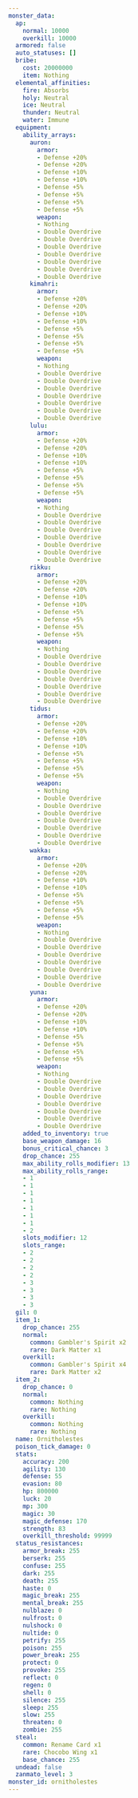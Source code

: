 ```yaml
---
monster_data:
  ap:
    normal: 10000
    overkill: 10000
  armored: false
  auto_statuses: []
  bribe:
    cost: 20000000
    item: Nothing
  elemental_affinities:
    fire: Absorbs
    holy: Neutral
    ice: Neutral
    thunder: Neutral
    water: Immune
  equipment:
    ability_arrays:
      auron:
        armor:
        - Defense +20%
        - Defense +20%
        - Defense +10%
        - Defense +10%
        - Defense +5%
        - Defense +5%
        - Defense +5%
        - Defense +5%
        weapon:
        - Nothing
        - Double Overdrive
        - Double Overdrive
        - Double Overdrive
        - Double Overdrive
        - Double Overdrive
        - Double Overdrive
        - Double Overdrive
      kimahri:
        armor:
        - Defense +20%
        - Defense +20%
        - Defense +10%
        - Defense +10%
        - Defense +5%
        - Defense +5%
        - Defense +5%
        - Defense +5%
        weapon:
        - Nothing
        - Double Overdrive
        - Double Overdrive
        - Double Overdrive
        - Double Overdrive
        - Double Overdrive
        - Double Overdrive
        - Double Overdrive
      lulu:
        armor:
        - Defense +20%
        - Defense +20%
        - Defense +10%
        - Defense +10%
        - Defense +5%
        - Defense +5%
        - Defense +5%
        - Defense +5%
        weapon:
        - Nothing
        - Double Overdrive
        - Double Overdrive
        - Double Overdrive
        - Double Overdrive
        - Double Overdrive
        - Double Overdrive
        - Double Overdrive
      rikku:
        armor:
        - Defense +20%
        - Defense +20%
        - Defense +10%
        - Defense +10%
        - Defense +5%
        - Defense +5%
        - Defense +5%
        - Defense +5%
        weapon:
        - Nothing
        - Double Overdrive
        - Double Overdrive
        - Double Overdrive
        - Double Overdrive
        - Double Overdrive
        - Double Overdrive
        - Double Overdrive
      tidus:
        armor:
        - Defense +20%
        - Defense +20%
        - Defense +10%
        - Defense +10%
        - Defense +5%
        - Defense +5%
        - Defense +5%
        - Defense +5%
        weapon:
        - Nothing
        - Double Overdrive
        - Double Overdrive
        - Double Overdrive
        - Double Overdrive
        - Double Overdrive
        - Double Overdrive
        - Double Overdrive
      wakka:
        armor:
        - Defense +20%
        - Defense +20%
        - Defense +10%
        - Defense +10%
        - Defense +5%
        - Defense +5%
        - Defense +5%
        - Defense +5%
        weapon:
        - Nothing
        - Double Overdrive
        - Double Overdrive
        - Double Overdrive
        - Double Overdrive
        - Double Overdrive
        - Double Overdrive
        - Double Overdrive
      yuna:
        armor:
        - Defense +20%
        - Defense +20%
        - Defense +10%
        - Defense +10%
        - Defense +5%
        - Defense +5%
        - Defense +5%
        - Defense +5%
        weapon:
        - Nothing
        - Double Overdrive
        - Double Overdrive
        - Double Overdrive
        - Double Overdrive
        - Double Overdrive
        - Double Overdrive
        - Double Overdrive
    added_to_inventory: true
    base_weapon_damage: 16
    bonus_critical_chance: 3
    drop_chance: 255
    max_ability_rolls_modifier: 13
    max_ability_rolls_range:
    - 1
    - 1
    - 1
    - 1
    - 1
    - 1
    - 1
    - 2
    slots_modifier: 12
    slots_range:
    - 2
    - 2
    - 2
    - 2
    - 3
    - 3
    - 3
    - 3
  gil: 0
  item_1:
    drop_chance: 255
    normal:
      common: Gambler's Spirit x2
      rare: Dark Matter x1
    overkill:
      common: Gambler's Spirit x4
      rare: Dark Matter x2
  item_2:
    drop_chance: 0
    normal:
      common: Nothing
      rare: Nothing
    overkill:
      common: Nothing
      rare: Nothing
  name: Ornitholestes
  poison_tick_damage: 0
  stats:
    accuracy: 200
    agility: 130
    defense: 55
    evasion: 80
    hp: 800000
    luck: 20
    mp: 300
    magic: 30
    magic_defense: 170
    strength: 83
    overkill_threshold: 99999
  status_resistances:
    armor_break: 255
    berserk: 255
    confuse: 255
    dark: 255
    death: 255
    haste: 0
    magic_break: 255
    mental_break: 255
    nulblaze: 0
    nulfrost: 0
    nulshock: 0
    nultide: 0
    petrify: 255
    poison: 255
    power_break: 255
    protect: 0
    provoke: 255
    reflect: 0
    regen: 0
    shell: 0
    silence: 255
    sleep: 255
    slow: 255
    threaten: 0
    zombie: 255
  steal:
    common: Rename Card x1
    rare: Chocobo Wing x1
    base_chance: 255
  undead: false
  zanmato_level: 3
monster_id: ornitholestes
---
```

